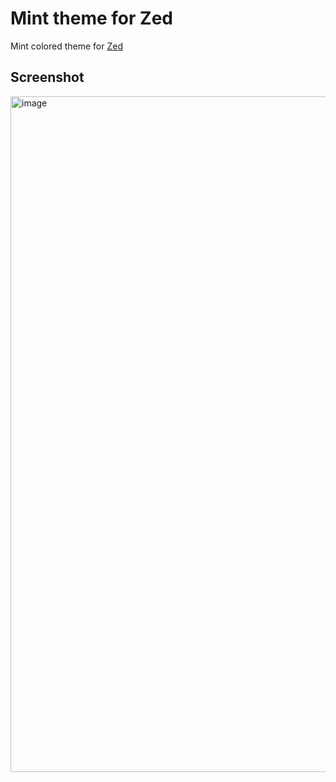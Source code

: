 # Mint theme for Zed

Mint colored theme for [Zed](https://zed.dev)

## Screenshot

<img width="1728" height="1081" alt="image" src="https://github.com/user-attachments/assets/8917fd95-3728-4c27-92ad-18cf841a913c" />
